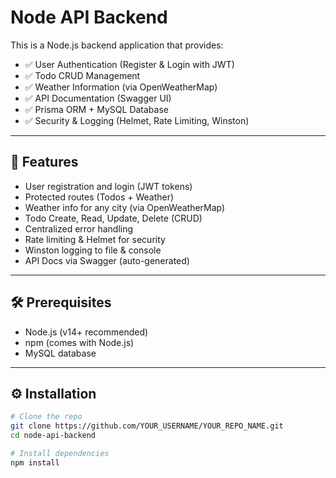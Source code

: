 # Node API Backend

This is a Node.js backend application that provides:

- ✅ User Authentication (Register & Login with JWT)
- ✅ Todo CRUD Management
- ✅ Weather Information (via OpenWeatherMap)
- ✅ API Documentation (Swagger UI)
- ✅ Prisma ORM + MySQL Database
- ✅ Security & Logging (Helmet, Rate Limiting, Winston)

---

## 🚀 Features

- User registration and login (JWT tokens)
- Protected routes (Todos + Weather)
- Weather info for any city (via OpenWeatherMap)
- Todo Create, Read, Update, Delete (CRUD)
- Centralized error handling
- Rate limiting & Helmet for security
- Winston logging to file & console
- API Docs via Swagger (auto-generated)

---

## 🛠 Prerequisites

- Node.js (v14+ recommended)
- npm (comes with Node.js)
- MySQL database

---

## ⚙️ Installation

```bash
# Clone the repo
git clone https://github.com/YOUR_USERNAME/YOUR_REPO_NAME.git
cd node-api-backend

# Install dependencies
npm install
